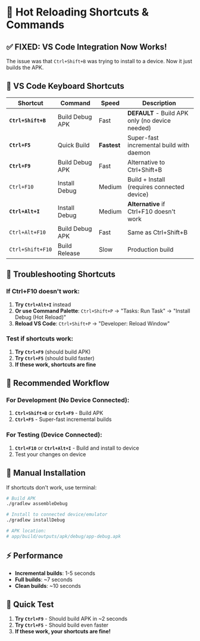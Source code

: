 # 🚀 Hot Reloading Shortcuts & Commands

## ✅ **FIXED: VS Code Integration Now Works!**

The issue was that `Ctrl+Shift+B` was trying to install to a device. Now it just builds the APK.

## 🎯 **VS Code Keyboard Shortcuts**

| Shortcut | Command | Speed | Description |
|----------|---------|-------|-------------|
| **`Ctrl+Shift+B`** | Build Debug APK | Fast | **DEFAULT** - Build APK only (no device needed) |
| **`Ctrl+F5`** | Quick Build | **Fastest** | Super-fast incremental build with daemon |
| **`Ctrl+F9`** | Build Debug APK | Fast | Alternative to Ctrl+Shift+B |
| `Ctrl+F10` | Install Debug | Medium | Build + Install (requires connected device) |
| **`Ctrl+Alt+I`** | Install Debug | Medium | **Alternative** if Ctrl+F10 doesn't work |
| `Ctrl+Alt+F10` | Build Debug APK | Fast | Same as Ctrl+Shift+B |
| `Ctrl+Shift+F10` | Build Release | Slow | Production build |

## 🔧 **Troubleshooting Shortcuts**

### **If Ctrl+F10 doesn't work:**
1. **Try `Ctrl+Alt+I`** instead
2. **Or use Command Palette**: `Ctrl+Shift+P` → "Tasks: Run Task" → "Install Debug (Hot Reload)"
3. **Reload VS Code**: `Ctrl+Shift+P` → "Developer: Reload Window"

### **Test if shortcuts work:**
1. **Try `Ctrl+F9`** (should build APK)
2. **Try `Ctrl+F5`** (should build faster)
3. **If these work, shortcuts are fine**

## 🎯 **Recommended Workflow**

### **For Development (No Device Connected):**
1. **`Ctrl+Shift+B`** or **`Ctrl+F9`** - Build APK 
2. **`Ctrl+F5`** - Super-fast incremental builds

### **For Testing (Device Connected):**
1. **`Ctrl+F10`** or **`Ctrl+Alt+I`** - Build and install to device
2. Test your changes on device

## 📱 **Manual Installation**

If shortcuts don't work, use terminal:
```bash
# Build APK
./gradlew assembleDebug

# Install to connected device/emulator
./gradlew installDebug

# APK location:
# app/build/outputs/apk/debug/app-debug.apk
```

## ⚡ **Performance**

- **Incremental builds**: 1-5 seconds
- **Full builds**: ~7 seconds  
- **Clean builds**: ~10 seconds

## 🎉 **Quick Test**

1. **Try `Ctrl+F9`** - Should build APK in ~2 seconds
2. **Try `Ctrl+F5`** - Should build even faster
3. **If these work, your shortcuts are fine!** 
